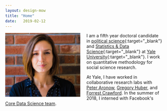 ```yaml
---
layout: design-mow
title: "Home"
date:   2019-02-12
---
```

<img style="float: left; width: 240px; margin: 0 20px 10px 0" src="/assets/molly_brick.jpg" alt="pic" />

I am a fifth year doctoral candidate in [political science](http://politicalscience.yale.edu/){:target="_blank"} and [Statistics & Data Science](http://statistics.yale.edu/){:target="_blank"} at [Yale University](http://www.yale.edu/){:target="_blank"}. 
I work on quantitative methodology for social science research. 

At Yale, I have worked in collaborative research labs with [Peter Aronow](http://aronow.research.yale.edu/), [Gregory Huber](http://huber.research.yale.edu/gspd.html), and [Forrest Crawford](http://www.crawfordlab.io/people/). In the summer of 2018, I interned with Facebook's [Core Data Science team](https://research.fb.com/category/data-science/).

